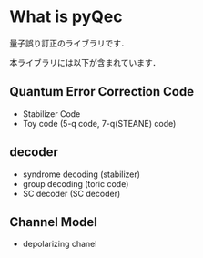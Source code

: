 # What is pyQec
量子誤り訂正のライブラリです．  

本ライブラリには以下が含まれています．
## Quantum Error Correction Code
- Stabilizer Code
- Toy code (5-q code, 7-q(STEANE) code)

## decoder
- syndrome decoding (stabilizer)
- group decoding (toric code)
- SC decoder (SC decoder)

## Channel Model
- depolarizing chanel
